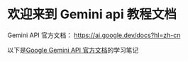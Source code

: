 # 欢迎来到 Gemini api 教程文档
Gemini API 官方文档： https://ai.google.dev/docs?hl=zh-cn

以下是[Google Gemini API 官方文档](https://ai.google.dev/docs?hl=zh-cn)的学习笔记

```{tableofcontents}
```
